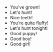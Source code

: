 - You've grown!
- Let's hunt!
- Nice teeth!
- You're quite fluffy!
- Let's hunt tonight!
- Good puppy!
- Good boy!
- Good girl!
